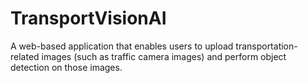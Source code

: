 # TransportVisionAI
A web-based application that enables users to upload transportation-related images (such as traffic camera images) and perform object detection on those images.
